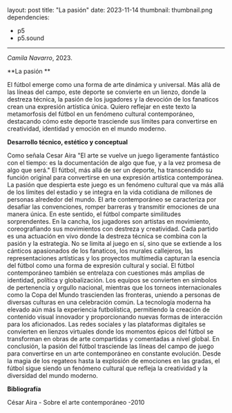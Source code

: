 layout: post
title: "La pasión"
date: 2023-11-14
thumbnail: thumbnail.png
dependencies:
  - p5
  - p5.sound
---

<div id="div-sketch">
  <script type="text/javascript" src="sketch.js"></script>
</div>

_Camila Navarro_, 2023.

**La pasión **

El fútbol emerge como una forma de arte dinámica y universal. Más allá de las líneas del campo, este deporte se convierte en un lienzo, donde la destreza técnica, la pasión de los jugadores y la devoción de los fanaticos crean  una expresión artística única.  Quiero reflejar en este texto la metamorfosis del fútbol en un fenómeno cultural contemporáneo, destacando cómo este deporte trasciende sus límites para convertirse en creatividad, identidad y emoción en el mundo moderno.

**Desarrollo técnico, estético y conceptual**

Como señala Cesar Aira "El arte se vuelve un juego ligeramente fantástico con el tiempo: es la documentación de algo que fue, y a la vez promesa de algo que será."
El fútbol, más allá de ser un deporte, ha transcendido su función original para convertirse en una expresión artística contemporánea. La pasión que despierta este juego es un fenómeno cultural que va más allá de los límites del estadio y se integra en la vida cotidiana de millones de personas alrededor del mundo. El arte contemporáneo se caracteriza por desafiar las convenciones, romper barreras y transmitir emociones de una manera única. En este sentido, el fútbol comparte similitudes sorprendentes. En la cancha, los jugadores son artistas en movimiento, coreografiando sus movimientos con destreza y creatividad. Cada partido es una actuación en vivo donde la destreza técnica se combina con la pasión y la estrategia. No se limita al juego en sí, sino que se extiende a los cánticos apasionados de los fanaticos, los murales callejeros, las representaciones artísticas y los proyectos multimedia capturan la esencia del fútbol como una forma de expresión cultural y social.
El fútbol contemporáneo también se entrelaza con cuestiones más amplias de identidad, política y globalización. Los equipos se convierten en símbolos de pertenencia y orgullo nacional, mientras que los torneos internacionales como la Copa del Mundo trascienden las fronteras, uniendo a personas de diversas culturas en una celebración común.
La tecnología moderna ha elevado aún más la experiencia futbolística, permitiendo la creación de contenido visual innovador y proporcionando nuevas formas de interacción para los aficionados. Las redes sociales y las plataformas digitales se convierten en lienzos virtuales donde los momentos épicos del fútbol se transforman en obras de arte compartidas y comentadas a nivel global. En conclusión, la pasión del fútbol trasciende las líneas del campo de juego para convertirse en un arte contemporáneo en constante evolución. Desde la magia de los regateos hasta la explosión de emociones en las gradas, el fútbol sigue siendo un fenómeno cultural que refleja la creatividad y la diversidad del mundo moderno. 


**Bibliografía**

César Aira - Sobre el arte contemporáneo -2010